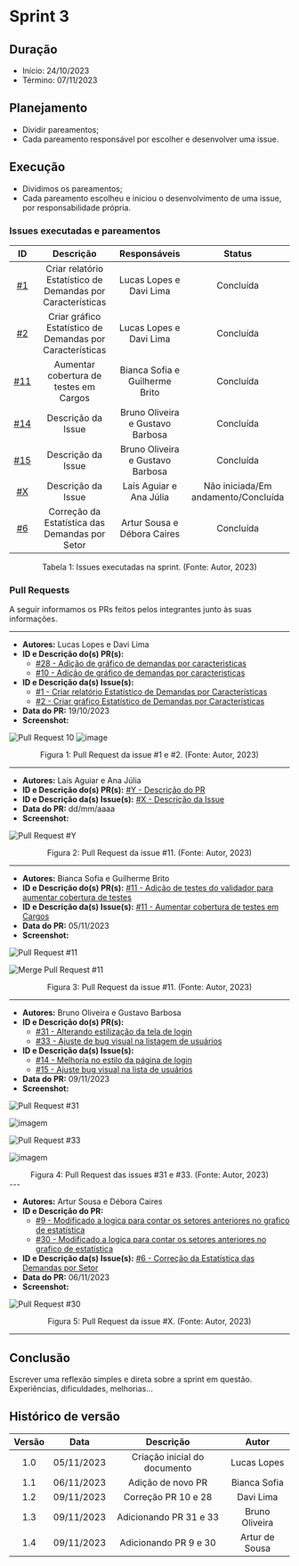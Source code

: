 # Sprint 3

## Duração
- Início: 24/10/2023
- Término: 07/11/2023

## Planejamento
- Dividir pareamentos;
- Cada pareamento responsável por escolher e desenvolver uma issue.

## Execução
- Dividimos os pareamentos;
- Cada pareamento escolheu e iniciou o desenvolvimento de uma issue, por responsabilidade própria.

### Issues executadas e pareamentos
| ID | Descrição | Responsáveis | Status |
| :--: | :-----: | :----------: | :----: |
| [#1](https://github.com/Siged-Gces-2023-2/2023.2-SIGeD-GCES-Doc/issues/1) | Criar relatório Estatístico de Demandas por Características | Lucas Lopes e Davi Lima | Concluída |
| [#2](https://github.com/Siged-Gces-2023-2/2023.2-SIGeD-GCES-Doc/issues/2) | Criar gráfico Estatístico de Demandas por Características | Lucas Lopes e Davi Lima | Concluída |
| [#11](https://github.com/Siged-Gces-2023-2/2023.2-SIGeD-GCES-Doc/issues/11) | Aumentar cobertura de testes em Cargos | Bianca Sofia e Guilherme Brito | Concluída |
| [#14](https://github.com/Siged-Gces-2023-2/2023.2-SIGeD-GCES-Doc/issues/14) | Descrição da Issue | Bruno Oliveira e Gustavo Barbosa | Concluída |
| [#15](https://github.com/Siged-Gces-2023-2/2023.2-SIGeD-GCES-Doc/issues/15) | Descrição da Issue | Bruno Oliveira e Gustavo Barbosa | Concluída |
| [#X]() | Descrição da Issue | Laís Aguiar e Ana Júlia | Não iniciada/Em andamento/Concluída |
| [#6](https://github.com/Siged-Gces-2023-2/2023.2-SIGeD-GCES-Doc/issues/6) | Correção da Estatística das Demandas por Setor | Artur Sousa e Débora Caires | Concluída |

<figcaption align="center">Tabela 1: Issues executadas na sprint. (Fonte: Autor, 2023)</figcaption>

### Pull Requests
A seguir informamos os PRs feitos pelos integrantes junto às suas informações.

---

- **Autores:** Lucas Lopes e Davi Lima
- **ID e Descrição do(s) PR(s):**
    - [#28 - Adição de gráfico de demandas por caracteristicas](https://github.com/DITGO/2021-2-SiGeD-Frontend/pull/28)
    - [#10 - Adição de gráfico de demandas por caracteristicas](https://github.com/DITGO/2021-2-SiGeD-Demands/pull/10)
- **ID e Descrição da(s) Issue(s):**
    - [#1 - Criar relatório Estatístico de Demandas por Características](https://github.com/Siged-Gces-2023-2/2023.2-SIGeD-GCES-Doc/issues/1)
    - [#2 - Criar gráfico Estatístico de Demandas por Características](https://github.com/Siged-Gces-2023-2/2023.2-SIGeD-GCES-Doc/issues/2)
- **Data do PR:** 19/10/2023
- **Screenshot:**

![Pull Request 10](https://github.com/DITGO/2021-2-SiGeD-Demands/assets/79341819/ab244e74-ad4e-4d17-931e-831283967db9)
![image](https://github.com/DITGO/2021-2-SiGeD-Demands/assets/79341819/327a9133-789d-4e69-8f37-400dfb33a1a8)



<figcaption align="center">Figura 1: Pull Request da issue #1 e #2. (Fonte: Autor, 2023)</figcaption>

---

- **Autores:** Laís Aguiar e Ana Júlia
- **ID e Descrição do(s) PR(s):** [#Y - Descrição do PR]()
- **ID e Descrição da(s) Issue(s):** [#X - Descrição da Issue]()
- **Data do PR:** dd/mm/aaaa
- **Screenshot:**

![Pull Request #Y](../assets/pullRequests/)

<figcaption align="center">Figura 2: Pull Request da issue #11. (Fonte: Autor, 2023)</figcaption>

---

- **Autores:** Bianca Sofia e Guilherme Brito
- **ID e Descrição do(s) PR(s):** [#11 - Adição de testes do validador para aumentar cobertura de testes](https://github.com/DITGO/2021-2-SiGeD-Cargos/pull/11)
- **ID e Descrição da(s) Issue(s):** [#11 - Aumentar cobertura de testes em Cargos](https://github.com/Siged-Gces-2023-2/2023.2-SIGeD-GCES-Doc/issues/11)
- **Data do PR:** 05/11/2023
- **Screenshot:**

![Pull Request #11](../assets/pullRequests/pull_teste.jpeg)

![Merge Pull Request #11](../assets/pullRequests/pull_teste2.jpeg)

<figcaption align="center">Figura 3: Pull Request da issue #11. (Fonte: Autor, 2023)</figcaption>

---

- **Autores:** Bruno Oliveira e Gustavo Barbosa
- **ID e Descrição do(s) PR(s):** 
    - [#31 - Alterando estilização da tela de login](https://github.com/DITGO/2021-2-SiGeD-Frontend/pull/31)
    - [#33 - Ajuste de bug visual na listagem de usuários](https://github.com/DITGO/2021-2-SiGeD-Frontend/pull/33)
- **ID e Descrição da(s) Issue(s):** 
    - [#14 - Melhoria no estilo da página de login](https://github.com/Siged-Gces-2023-2/2023.2-SIGeD-GCES-Doc/issues/14)
    - [#15 - Ajuste bug visual na lista de usuários](https://github.com/Siged-Gces-2023-2/2023.2-SIGeD-GCES-Doc/issues/15)
- **Data do PR:** 09/11/2023
- **Screenshot:**

![Pull Request #31](../assets/pullRequests/pr_loginScreen.png)

![imagem](../assets/development/newLoginScreen.png)

![Pull Request #33](../assets/pullRequests/pr_listScreen.png)

![imagem](../assets/development/newUserScreen.png)
<figcaption align="center">Figura 4: Pull Request das issues #31 e #33. (Fonte: Autor, 2023)</figcaption>
---

- **Autores:** Artur Sousa e Débora Caires
- **ID e Descrição do PR:** 
    - [#9 - Modificado a logica para contar os setores anteriores no grafico de estatística](https://github.com/DITGO/2021-2-SiGeD-Demands/pull/9)
    - [#30 - Modificado a logica para contar os setores anteriores no grafico de estatística](https://github.com/DITGO/2021-2-SiGeD-Demands/pull/30)
- **ID e Descrição da(s) Issue(s):** [#6 - Correção da Estatística das Demandas por Setor](https://github.com/Siged-Gces-2023-2/2023.2-SIGeD-GCES-Doc/issues/6)
- **Data do PR:** 06/11/2023
- **Screenshot:**

![Pull Request #30](../assets/pullRequests/pull_30.png)

<figcaption align="center">Figura 5: Pull Request da issue #X. (Fonte: Autor, 2023)</figcaption>

---

## Conclusão
Escrever uma reflexão simples e direta sobre a sprint em questão. Experiências, dificuldades, melhorias...

## Histórico de versão
| Versão | Data | Descrição | Autor |
| :----: | :--: | :-------: | :---: |
| 1.0 | 05/11/2023 | Criação inicial do documento | Lucas Lopes |
| 1.1 | 06/11/2023 | Adição de novo PR | Bianca Sofia |
| 1.2 | 09/11/2023 | Correção PR 10 e 28 | Davi Lima |
| 1.3 | 09/11/2023 | Adicionando PR 31 e 33 | Bruno Oliveira |
| 1.4 | 09/11/2023 | Adicionando PR 9 e 30 | Artur de Sousa |

